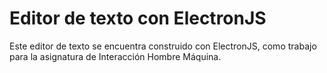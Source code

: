 # Editor de texto con ElectronJS

Este editor de texto se encuentra construido con ElectronJS, como trabajo para la asignatura de Interacción Hombre Máquina.